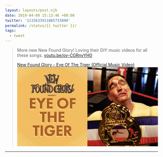 ```yaml
---
layout: layouts/post.njk
date: 2019-04-09 15:13:46 +00:00
twitter: '1115633911885733890'
permalink: /status/{{ twitter }}/
tags: 
  - tweet
---
```


> More new New Found Glory! Loving their DIY music videos for all these songs. [youtu.be/ov-CGRnyYH0](https://youtu.be/ov-CGRnyYH0)
> 
> [<span>New Found Glory - Eye Of The Tiger (Official Music Video)</span> ![Jordan bloody in a boxing ring](/img/_youtube/1115633911885733890.jpg)](https://youtu.be/ov-CGRnyYH0)

---
